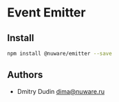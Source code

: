 # Event Emitter

## Install

```bash
npm install @nuware/emitter --save
```

## Authors

* Dmitry Dudin <dima@nuware.ru>
